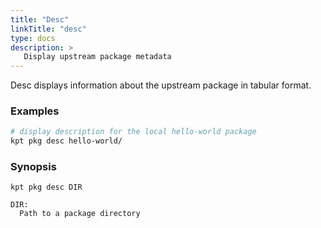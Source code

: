 ```yaml
---
title: "Desc"
linkTitle: "desc"
type: docs
description: >
   Display upstream package metadata
---
```

<!--mdtogo:Short
    Display upstream package metadata
-->

Desc displays information about the upstream package in tabular format.

### Examples
<!--mdtogo:Examples-->
```sh
# display description for the local hello-world package
kpt pkg desc hello-world/
```
<!--mdtogo-->

### Synopsis
<!--mdtogo:Long-->
```
kpt pkg desc DIR

DIR:
  Path to a package directory
```
<!--mdtogo-->
